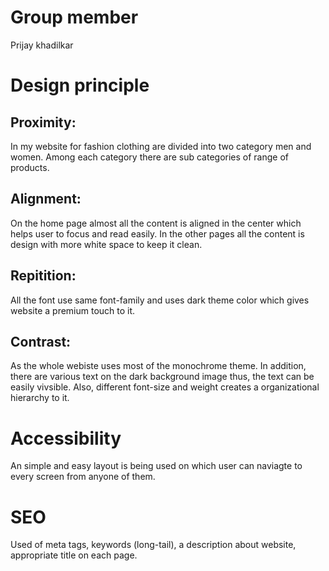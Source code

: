 # Group member
Prijay khadilkar
# Design principle
## Proximity:
In my website for fashion clothing are divided into two category men and women. Among each category there are sub categories of range of products.
## Alignment:
On the home page almost all the content is aligned in the center which helps user to focus and read easily. In the other pages all the content is design with more white space to keep it clean.
## Repitition:
All the font use same font-family and uses dark theme color which gives website a premium touch to it.
## Contrast:
As the whole webiste uses most of the monochrome theme. In addition, there are various text on the dark background image thus, the text can be easily vivsible. Also, different font-size and weight creates a organizational hierarchy to it.
# Accessibility
An simple and easy layout is being used on which user can naviagte to every screen from anyone of them.
# SEO
Used of meta tags, keywords (long-tail), a description about website, appropriate title on each page.

